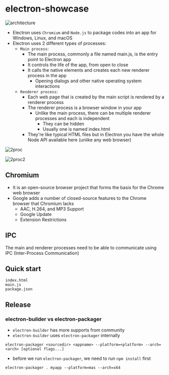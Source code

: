 # electron-showcase
![architecture](https://insujang.github.io/assets/images/191110/electron-architecture.png)

* Electron uses `Chromium` and `Node.js` to package codes into an app for Windows, Linux, and macOS
* Electron uses 2 different types of processes:
  * `Main process`:
    * The main process, commonly a file named main.js, is the entry point to Electron app
    * It controls the life of the app, from open to close
    * It calls the native elements and creates each new renderer process in the app
      * Opening dialogs and other native operating system interactions 
  * `Renderer process`: 
    * Each web page that is created by the main script is rendered by a renderer process
    * The renderer process is a browser window in your app 
      * Unlike the main process, there can be multiple renderer processes and each is independent 
        * They can be hidden
        * Usually one is named index.html 
    * They're like typical HTML files but in Electron you have the whole Node API available here (unlike any web browser)

![2proc](https://cameronnokes.com/images/electron-apis-venn-diagram.png)

![2proc2](https://jlord.us/essential-electron/imgs/like-this.png)

## Chromium
* It is an open-source browser project that forms the basis for the Chrome web browser
* Google adds a number of closed-source features to the Chrome browser that Chromium lacks
  * AAC, H.264, and MP3 Support
  * Google Update
  * Extension Restrictions

## IPC
The main and renderer processes need to be able to communicate using IPC (Inter-Process Communication)

## Quick start
```
index.html
main.js
package.json
```

## Release 
### electron-builder vs electron-packager
* `electron-builder` has more supports from community
* `electron-builder` uses `electron-packager` internally

```
electron-packager <sourcedir> <appname> --platform=<platform> --arch=<arch> [optional flags...]
```

* before we run `electron-packager`, we need to run `npm install` first
```
electron-packager . myapp --platform=mas --arch=x64
```



